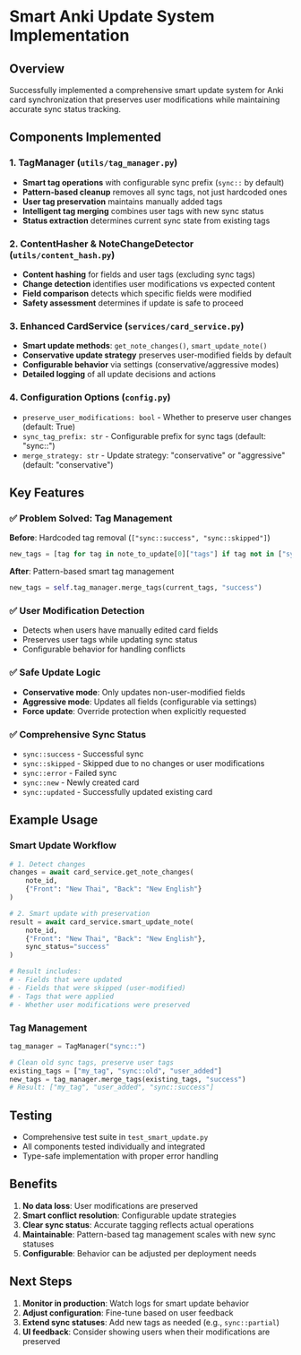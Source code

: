 # Smart Anki Update System Implementation

## Overview
Successfully implemented a comprehensive smart update system for Anki card synchronization that preserves user modifications while maintaining accurate sync status tracking.

## Components Implemented

### 1. TagManager (`utils/tag_manager.py`)
- **Smart tag operations** with configurable sync prefix (`sync::` by default)
- **Pattern-based cleanup** removes all sync tags, not just hardcoded ones
- **User tag preservation** maintains manually added tags
- **Intelligent tag merging** combines user tags with new sync status
- **Status extraction** determines current sync state from existing tags

### 2. ContentHasher & NoteChangeDetector (`utils/content_hash.py`)
- **Content hashing** for fields and user tags (excluding sync tags)
- **Change detection** identifies user modifications vs expected content
- **Field comparison** detects which specific fields were modified
- **Safety assessment** determines if update is safe to proceed

### 3. Enhanced CardService (`services/card_service.py`)
- **Smart update methods**: `get_note_changes()`, `smart_update_note()`
- **Conservative update strategy** preserves user-modified fields by default
- **Configurable behavior** via settings (conservative/aggressive modes)
- **Detailed logging** of all update decisions and actions

### 4. Configuration Options (`config.py`)
- `preserve_user_modifications: bool` - Whether to preserve user changes (default: True)
- `sync_tag_prefix: str` - Configurable prefix for sync tags (default: "sync::")  
- `merge_strategy: str` - Update strategy: "conservative" or "aggressive" (default: "conservative")

## Key Features

### ✅ Problem Solved: Tag Management
**Before**: Hardcoded tag removal (`["sync::success", "sync::skipped"]`)
```python
new_tags = [tag for tag in note_to_update[0]["tags"] if tag not in ["sync::success", "sync::skipped"]] + ["sync::success"]
```

**After**: Pattern-based smart tag management
```python
new_tags = self.tag_manager.merge_tags(current_tags, "success")
```

### ✅ User Modification Detection
- Detects when users have manually edited card fields
- Preserves user tags while updating sync status
- Configurable behavior for handling conflicts

### ✅ Safe Update Logic
- **Conservative mode**: Only updates non-user-modified fields
- **Aggressive mode**: Updates all fields (configurable via settings)
- **Force update**: Override protection when explicitly requested

### ✅ Comprehensive Sync Status
- `sync::success` - Successful sync
- `sync::skipped` - Skipped due to no changes or user modifications  
- `sync::error` - Failed sync
- `sync::new` - Newly created card
- `sync::updated` - Successfully updated existing card

## Example Usage

### Smart Update Workflow
```python
# 1. Detect changes
changes = await card_service.get_note_changes(
    note_id, 
    {"Front": "New Thai", "Back": "New English"}
)

# 2. Smart update with preservation
result = await card_service.smart_update_note(
    note_id,
    {"Front": "New Thai", "Back": "New English"},
    sync_status="success"
)

# Result includes:
# - Fields that were updated
# - Fields that were skipped (user-modified)
# - Tags that were applied
# - Whether user modifications were preserved
```

### Tag Management
```python
tag_manager = TagManager("sync::")

# Clean old sync tags, preserve user tags
existing_tags = ["my_tag", "sync::old", "user_added"]
new_tags = tag_manager.merge_tags(existing_tags, "success")
# Result: ["my_tag", "user_added", "sync::success"]
```

## Testing
- Comprehensive test suite in `test_smart_update.py`
- All components tested individually and integrated
- Type-safe implementation with proper error handling

## Benefits
1. **No data loss**: User modifications are preserved
2. **Smart conflict resolution**: Configurable update strategies  
3. **Clear sync status**: Accurate tagging reflects actual operations
4. **Maintainable**: Pattern-based tag management scales with new sync statuses
5. **Configurable**: Behavior can be adjusted per deployment needs

## Next Steps
1. **Monitor in production**: Watch logs for smart update behavior
2. **Adjust configuration**: Fine-tune based on user feedback
3. **Extend sync statuses**: Add new tags as needed (e.g., `sync::partial`)
4. **UI feedback**: Consider showing users when their modifications are preserved